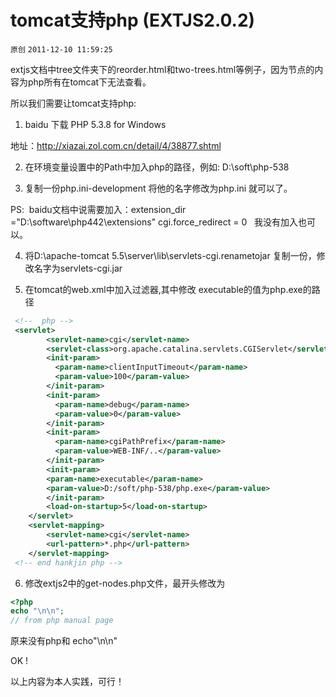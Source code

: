 # tomcat支持php (EXTJS2.0.2)

`原创` `2011-12-10 11:59:25`

extjs文档中tree文件夹下的reorder.html和two-trees.html等例子，因为节点的内容为php所有在tomcat下无法查看。

所以我们需要让tomcat支持php:

1. baidu 下载 PHP 5.3.8 for Windows

地址：http://xiazai.zol.com.cn/detail/4/38877.shtml

2. 在环境变量设置中的Path中加入php的路径，例如: D:\soft\php-538

3. 复制一份php.ini-development 将他的名字修改为php.ini 就可以了。

PS:  baidu文档中说需要加入：extension_dir ="D:\software\php442\extensions" cgi.force_redirect = 0   我没有加入也可以。

4. 将D:\apache-tomcat 5.5\server\lib\servlets-cgi.renametojar 复制一份，修改名字为servlets-cgi.jar

5. 在tomcat的web.xml中加入过滤器,其中修改 executable的值为php.exe的路径

```xml
 <!--  php -->
 <servlet>
        <servlet-name>cgi</servlet-name>
        <servlet-class>org.apache.catalina.servlets.CGIServlet</servlet-class>
        <init-param>
          <param-name>clientInputTimeout</param-name>
          <param-value>100</param-value>
        </init-param>
        <init-param>
          <param-name>debug</param-name>
          <param-value>0</param-value>
        </init-param>
        <init-param>
          <param-name>cgiPathPrefix</param-name>
          <param-value>WEB-INF/..</param-value>
        </init-param>
		<init-param>   
		<param-name>executable</param-name>   
		<param-value>D:/soft/php-538/php.exe</param-value>   
		</init-param> 
        <load-on-startup>5</load-on-startup>
    </servlet>
    <servlet-mapping>
        <servlet-name>cgi</servlet-name>
        <url-pattern>*.php</url-pattern>
    </servlet-mapping>
 <!-- end hankjin php -->
```

6. 修改extjs2中的get-nodes.php文件，最开头修改为

```php
<?php
echo "\n\n";
// from php manual page
```

原来没有php和 echo"\n\n"

OK !

以上内容为本人实践，可行！